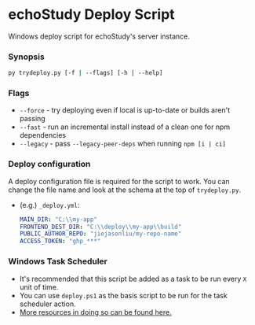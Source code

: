 # echoStudy Deploy Script

Windows deploy script for echoStudy's server instance.

### Synopsis
  ```bash
  py trydeploy.py [-f | --flags] [-h | --help]
  ```

### Flags
  * `--force`   - try deploying even if local is up-to-date or builds aren't passing
  * `--fast`    - run an incremental install instead of a clean one for npm dependencies
  * `--legacy`  - pass `--legacy-peer-deps` when running `npm [i | ci]`

### Deploy configuration
A deploy configuration file is required for the script to work. 
You can change the file name and look at the schema at the top of `trydeploy.py`.
  * (e.g.) `_deploy.yml`:
    ```yml
    MAIN_DIR: "C:\\my-app"
    FRONTEND_DEST_DIR: "C:\\deploy\\my-app\\build"
    PUBLIC_AUTHOR_REPO: "jiejasonliu/my-repo-name"
    ACCESS_TOKEN: "ghp_***"
    ```

### Windows Task Scheduler
  * It's recommended that this script be added as a task to be run every `X` unit of time.
  * You can use `deploy.ps1` as the basis script to be run for the task scheduler action.
  * [More resources in doing so can be found here.](https://www.jcchouinard.com/python-automation-using-task-scheduler/)